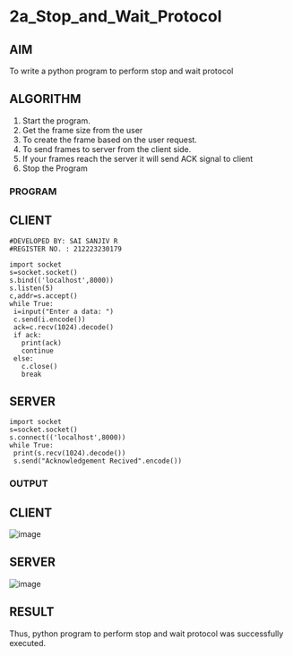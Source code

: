 # 2a_Stop_and_Wait_Protocol
## AIM 
To write a python program to perform stop and wait protocol
## ALGORITHM
1. Start the program.
2. Get the frame size from the user
3. To create the frame based on the user request.
4. To send frames to server from the client side.
5. If your frames reach the server it will send ACK signal to client
6. Stop the Program
### PROGRAM
## CLIENT
```
#DEVELOPED BY: SAI SANJIV R
#REGISTER NO. : 212223230179

import socket
s=socket.socket()
s.bind(('localhost',8000))
s.listen(5)
c,addr=s.accept()
while True:
 i=input("Enter a data: ")
 c.send(i.encode())
 ack=c.recv(1024).decode()
 if ack:
   print(ack)
   continue
 else:
   c.close()
   break
```
## SERVER
```
import socket
s=socket.socket()
s.connect(('localhost',8000))
while True:
 print(s.recv(1024).decode())
 s.send("Acknowledgement Recived".encode())
 ```  
### OUTPUT
## CLIENT
![image](https://github.com/SaiSanjiv/2a_Stop_and_Wait_Protocol/assets/151772975/1703ccb2-9884-4cc3-9d1e-c1f6171b0cb7)
## SERVER
![image](https://github.com/SaiSanjiv/2a_Stop_and_Wait_Protocol/assets/151772975/6f7ae06a-66fc-4f42-82d5-4b9980d6a914)



## RESULT
Thus, python program to perform stop and wait protocol was successfully executed.
